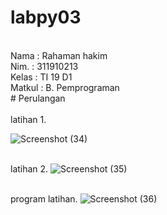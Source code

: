 # labpy03
<br/> Nama  : Rahaman hakim
<br/> Nim.  : 311910213
<br/> Kelas : TI 19 D1
<br/> Matkul : B. Pemprograman
<br/> # Perulangan
<br/>
<br/> latihan 1.

![Screenshot (34)](https://user-images.githubusercontent.com/57000408/68390829-b0239480-0198-11ea-8358-9695b0fed152.png)

<br/> latihan 2.
![Screenshot (35)](https://user-images.githubusercontent.com/57000408/68390946-0264b580-0199-11ea-9771-05ae4a6fba66.png)
 
<br/> program latihan.
![Screenshot (36)](https://user-images.githubusercontent.com/57000408/68391100-6a1b0080-0199-11ea-9a52-d7e6d5dc83c4.png)

<br/>
<br/>
<br/>
<br/>
<br/>
<br/>
<br/>
<br/>
<br/>
<br/>
